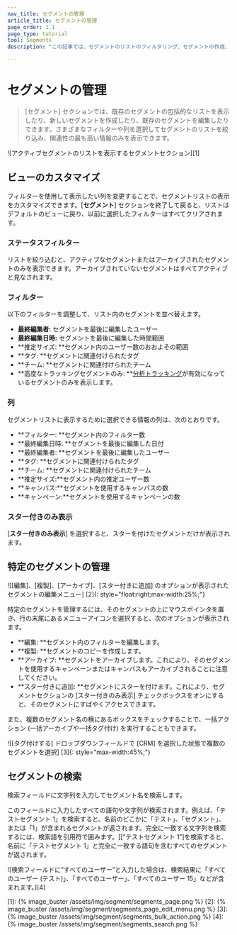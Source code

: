 ```yaml
---
nav_title: セグメントの管理
article_title: セグメントの管理
page_order: 1.1
page_type: tutorial
tool: Segments
description: "この記事では、セグメントのリストのフィルタリング、セグメントの作成、セグメントの編集など、セグメントを管理するために実行できるアクションについて説明します。"

---
```


# セグメントの管理

> [セグメント] セクションでは、既存のセグメントの包括的なリストを表示したり、新しいセグメントを作成したり、既存のセグメントを編集したりできます。さまざまなフィルターや列を選択してセグメントのリストを絞り込み、関連性の最も高い情報のみを表示できます。

![アクティブセグメントのリストを表示するセグメントセクション][1]

## ビューのカスタマイズ

フィルターを使用して表示したい列を変更することで、セグメントリストの表示をカスタマイズできます。[**セグメント**] セクションを終了して戻ると、リストはデフォルトのビューに戻り、以前に選択したフィルターはすべてクリアされます。

### ステータスフィルター

リストを絞り込むと、アクティブなセグメントまたはアーカイブされたセグメントのみを表示できます。アーカイブされていないセグメントはすべてアクティブと見なされます。

### フィルター

以下のフィルターを調整して、リスト内のセグメントを並べ替えます。
- **最終編集者:** セグメントを最後に編集したユーザー
- **最終編集日時:** セグメントを最後に編集した時間範囲
- **推定サイズ: **セグメント内のユーザー数のおおよその範囲
- **タグ: **セグメントに関連付けられたタグ
- **チーム: **セグメントに関連付けられたチーム
- **高度なトラッキングセグメントのみ: **[分析トラッキング]({{site.baseurl}}/user_guide/data_and_analytics/tracking/segment_analytics_tracking#segment-analytics-tracking)が有効になっているセグメントのみを表示します。

### 列

セグメントリストに表示するために選択できる情報の列は、次のとおりです。
- **フィルター: **セグメント内のフィルター数
- **最終編集日時: **セグメントを最後に編集した日付
- **最終編集者: **セグメントを最後に編集したユーザー
- **タグ: **セグメントに関連付けられたタグ
- **チーム: **セグメントに関連付けられたチーム
- **推定サイズ:**セグメント内の推定ユーザー数
- **キャンバス:**セグメントを使用するキャンバスの数
- **キャンペーン:**セグメントを使用するキャンペーンの数

### スター付きのみ表示

[**スター付きのみ表示**] を選択すると、スターを付けたセグメントだけが表示されます。

## 特定のセグメントの管理

![[編集]、[複製]、[アーカイブ]、[スター付きに追加] のオプションが表示されたセグメントの編集メニュー] [2]{: style="float:right;max-width:25%;"}

特定のセグメントを管理するには、そのセグメントの上にマウスポインタを置き、行の末尾にあるメニューアイコンを選択すると、次のオプションが表示されます。
- **編集: **セグメント内のフィルターを編集します。
- **複製: **セグメントのコピーを作成します。
- **アーカイブ: **セグメントをアーカイブします。これにより、そのセグメントを使用するキャンペーンまたはキャンバスもアーカイブされることに注意してください。
- **スター付きに追加: **セグメントにスターを付けます。これにより、セグメントセクションの [スター付きのみ表示] チェックボックスをオンにすると、そのセグメントにすばやくアクセスできます。
 
また、複数のセグメント名の横にあるボックスをチェックすることで、一括アクション (一括アーカイブや一括タグ付け) を実行することもできます。

![[タグ付けする] ドロップダウンフィールドで [CRM] を選択した状態で複数のセグメントを選択] [3]{: style="max-width:45%;"}

## セグメントの検索
検索フィールドに文字列を入力してセグメント名を検索します。 

このフィールドに入力したすべての語句や文字列が検索されます。例えば、「テストセグメント 1」を検索すると、名前のどこかに「テスト」、「セグメント」、または「1」が含まれるセグメントが返されます。完全に一致する文字列を検索するには、検索語を引用符で囲みます。[[“テストセグメント 1”]を検索すると、名前に「テストセグメント 1」と完全に一致する語句を含むすべてのセグメントが返されます。

![検索フィールドに“すべてのユーザー”と入力した場合は、検索結果に「すべてのユーザー (テスト)」、「すべてのユーザー」、「すべてのユーザー 15」などが含まれます。][4]

[1]: {% image_buster /assets/img/segment/segments_page.png %}
[2]: {% image_buster /assets/img/segment/segments_page_edit_menu.png %}
[3]: {% image_buster /assets/img/segment/segments_bulk_action.png %}
[4]: {% image_buster /assets/img/segment/segments_search.png %}